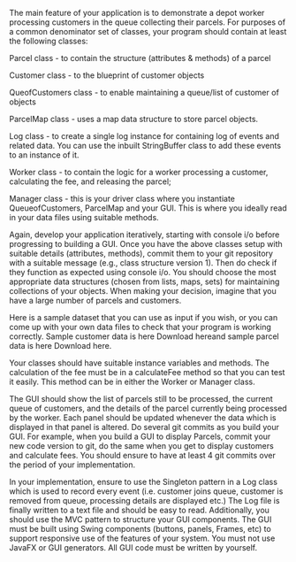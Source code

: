 The main feature of your application is to demonstrate a depot worker processing customers in the queue collecting their parcels. For purposes of a common denominator set of classes, your  program should contain at least the following classes:  

Parcel class - to contain the structure (attributes & methods) of a parcel 

Customer class - to the blueprint of customer objects 

QueofCustomers  class - to enable maintaining a queue/list of customer of objects 

ParcelMap class - uses a map data structure to store parcel objects.  

Log class - to create a single log instance for containing log of events and related data. You can use the inbuilt StringBuffer class to add these events to an instance of it. 

Worker class - to contain the logic for a worker processing a customer, calculating the fee, and releasing the parcel;  

Manager class -  this is your driver class where you instantiate QueueofCustomers, ParcelMap and your GUI. This is where you ideally read in your data files using suitable methods.  

Again, develop your application iteratively, starting with console i/o before progressing to building a GUI. Once you have the above classes setup with suitable details (attributes, methods), commit them to your git repository with a suitable message (e.g., class structure version 1). Then do check if they function as expected using console i/o.  You should choose the most appropriate data structures (chosen from lists, maps, sets) for maintaining collections of your objects. When making your decision, imagine that you have a large number of parcels and customers.

Here is a sample dataset that you can use as input if you wish, or you can come up with your own data files to check that your program is working correctly.  Sample customer data is here Download hereand sample parcel data is here Download here.

Your classes should have suitable instance variables and methods. The calculation of the fee must be in a  calculateFee method so that you can test it easily. This method can be in either the Worker or Manager class.  

The GUI should show the list of parcels still to be processed, the current queue of customers, and the details of the parcel currently being processed by the worker. Each panel should be updated whenever the data which is displayed in that panel is altered.  Do several git commits as you build your GUI. For example, when you build a GUI to display Parcels, commit your new code version to git, do the same when you get to display customers and calculate fees. You should ensure to have at least 4 git commits over the period of your implementation.  

In your implementation, ensure to use the Singleton pattern in a Log class which is used to record every event (i.e. customer joins queue, customer is removed from queue, processing details are displayed etc.) The Log file is finally written to a text file and should be easy to read. Additionally, you should use the MVC pattern to structure your GUI components. The GUI must be built using Swing components (buttons, panels, Frames, etc) to support responsive use of the features of your system. You must not use JavaFX or GUI generators. All GUI code must be written by yourself. 
